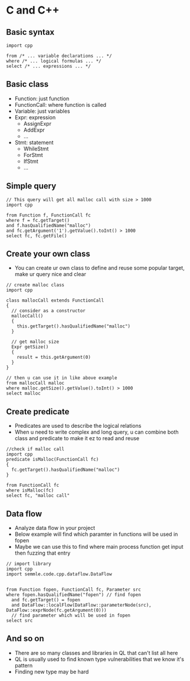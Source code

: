 # C and C++
## Basic syntax
```
import cpp

from /* ... variable declarations ... */
where /* ... logical formulas ... */
select /* ... expressions ... */
```
## Basic class
 - Function: just function
 - FunctionCall: where function is called
 - Variable: just variables
 - Expr: expression
    - AssignExpr
    - AddExpr
    - ...
 - Stmt: statement
    - WhileStmt
    - ForStmt
    - IfStmt
    - ...
## Simple query
```
// This query will get all malloc call with size > 1000
import cpp

from Function f, FunctionCall fc
where f = fc.getTarget()
and f.hasQualifiedName("malloc")
and fc.getArgument('1').getValue().toInt() > 1000
select fc, fc.getFile()
```
## Create your own class
 - You can create ur own class to define and reuse some popular target, make ur query nice and clear
```
// create malloc class
import cpp

class mallocCall extends FunctionCall
{
  // consider as a constructor
  mallocCall()
  {
    this.getTarget().hasQualifiedName("malloc")
  }
  
  // get malloc size
  Expr getSize()
  {
    result = this.getArgument(0)
  }
}

// then u can use it in like above example
from mallocCall malloc
where malloc.getSize().getValue().toInt() > 1000
select malloc
```
## Create predicate
 - Predicates are used to describe the logical relations
 - When u need to write complex and long query, u can combine both class and predicate to make it ez to read and reuse
```
//check if malloc call
import cpp
predicate isMalloc(FunctionCall fc)
{
  fc.getTarget().hasQualifiedName("malloc")
}

from FunctionCall fc
where isMalloc(fc)
select fc, "malloc call"
```
## Data flow
 - Analyze data flow in your project
 - Below example will find which paramter in functions will be used in fopen
 - Maybe we can use this to find where main process function get input then fuzzing that entry
```
// import library
import cpp
import semmle.code.cpp.dataflow.DataFlow


from Function fopen, FunctionCall fc, Parameter src
where fopen.hasQualifiedName("fopen") // find fopen
  and fc.getTarget() = fopen
  and DataFlow::localFlow(DataFlow::parameterNode(src), DataFlow::exprNode(fc.getArgument(0))) 
  // find parameter which will be used in fopen
select src
```
 
## And so on
 - There are so many classes and libraries in QL that can't list all here
 - QL is usually used to find known type vulnerabilities that we know it's pattern
 - Finding new type may be hard 
